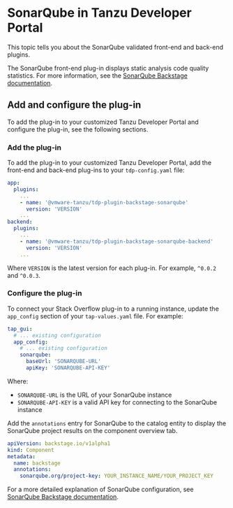 # SonarQube in Tanzu Developer Portal

This topic tells you about the SonarQube validated front-end and back-end plugins.

The SonarQube front-end plug-in displays static analysis code quality statistics.
For more information, see the
[SonarQube Backstage documentation](https://github.com/backstage/backstage/blob/master/plugins/sonarqube).

## <a id="add-and-configure"></a> Add and configure the plug-in

To add the plug-in to your customized Tanzu Developer Portal and configure the plug-in, see the
following sections.

### <a id="add-plug-in"></a> Add the plug-in

To add the plug-in to your customized Tanzu Developer Portal, add the front-end and back-end
plug-ins to your `tdp-config.yaml` file:

```yaml
app:
  plugins:
    ...
    - name: '@vmware-tanzu/tdp-plugin-backstage-sonarqube'
      version: 'VERSION'
    ...
backend:
  plugins:
    ...
    - name: '@vmware-tanzu/tdp-plugin-backstage-sonarqube-backend'
      version: 'VERSION'
    ...
```

Where `VERSION` is the latest version for each plug-in. For example, `^0.0.2` and `^0.0.3`.

### <a id="configure-plug-in"></a> Configure the plug-in

To connect your Stack Overflow plug-in to a running instance, update the `app_config` section of
your `tap-values.yaml` file. For example:

```yaml
tap_gui:
  # ... existing configuration
  app_config:
    # ... existing configuration
    sonarqube:
      baseUrl: 'SONARQUBE-URL'
      apiKey: 'SONARQUBE-API-KEY'

```

Where:

- `SONARQUBE-URL` is the URL of your SonarQube instance
- `SONARQUBE-API-KEY` is a valid API key for connecting to the SonarQube instance

Add the `annotations` entry for SonarQube to the catalog entity to display the SonarQube project
results on the component overview tab.

```yaml
apiVersion: backstage.io/v1alpha1
kind: Component
metadata:
  name: backstage
  annotations:
    sonarqube.org/project-key: YOUR_INSTANCE_NAME/YOUR_PROJECT_KEY
```

For a more detailed explanation of SonarQube configuration, see
[SonarQube Backstage documentation](https://github.com/backstage/backstage/blob/master/plugins/sonarqube-backend/README.md).